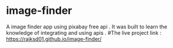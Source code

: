 # image-finder
A image finder app using pixabay free api .
It was built to learn the knowledge of integrating and using apis .
#The live project link : https://rajksd01.github.io/image-finder/
